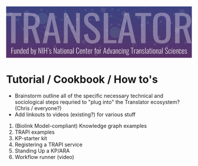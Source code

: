 ![image](../../img/translator-banner.jpg)

# Tutorial / Cookbook / How to's

* Brainstorm outline all of  the specific necessary technical and sociological steps requried to "plug into" the Translator ecosystem?
(Chris / everyone?)
* Add linkouts to videos (existing?) for various stuff


1. (Biolink Model-compliant) Knowledge graph examples
2. TRAPI examples
3. KP-starter kit
4. Registering a TRAPI service
5. Standing Up a KP/ARA
6. Workflow runner (video)
